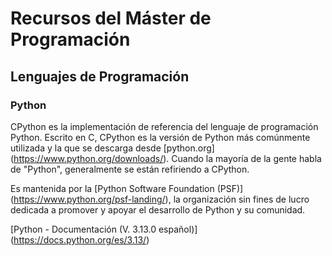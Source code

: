 # Recursos del Máster de Programación

## Lenguajes de Programación

### Python

CPython es la implementación de referencia del lenguaje de programación Python. Escrito en C, CPython es la versión de Python más comúnmente utilizada y la que se descarga desde [python.org] (https://www.python.org/downloads/). Cuando la mayoría de la gente habla de "Python", generalmente se están refiriendo a CPython.

Es mantenida por la [Python Software Foundation (PSF)] (https://www.python.org/psf-landing/), la organización sin fines de lucro dedicada a promover y apoyar el desarrollo de Python y su comunidad.

[Python - Documentación (V. 3.13.0 español)] (https://docs.python.org/es/3.13/)
